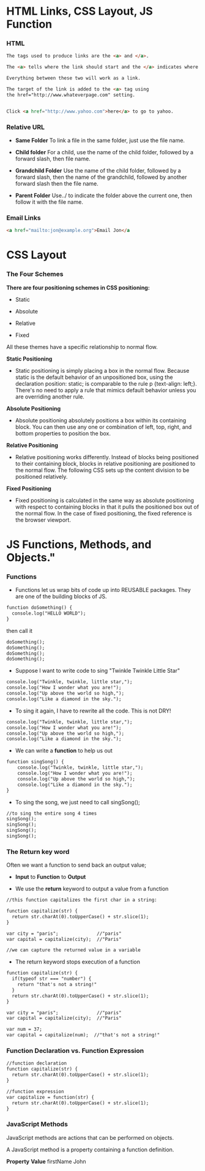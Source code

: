 
# HTML Links, CSS Layout, JS Function #

### HTML ###

```html
The tags used to produce links are the <a> and </a>.

The <a> tells where the link should start and the </a> indicates where the link ends.

Everything between these two will work as a link.

The target of the link is added to the <a> tag using
the href="http://www.whateverpage.com" setting.


Click <a href="http://www.yahoo.com">here</a> to go to yahoo.
```

### Relative URL ###

* **Same Folder** To link a file in the same folder, just use the file name.

* **Child folder** For a child, use the name of the child folder, followed by a forward slash, then file name.

* **Grandchild Folder** Use the name of the child folder, followed by a forward slash, then the name of the grandchild, followed by another forward slash then the file name.

* **Parent Folder** Use../ to indicate the folder above the current one, then follow it with the file name.

### Email Links ##

```html
<a href="mailto:jon@example.org">Email Jon</a
```

# CSS Layout #

### The Four Schemes

**There are four positioning schemes in CSS positioning:**

* Static

* Absolute

* Relative

* Fixed

All these themes have a specific relationship to normal flow.

**Static Positioning**

* Static positioning is simply placing a box in the normal flow. Because static is the default behavior of an unpositioned box, using the declaration position: static; is comparable to the rule p {text-align: left;}. There's no need to apply a rule that mimics default behavior unless you are overriding another rule.

**Absolute Positioning**

* Absolute positioning absolutely positions a box within its containing block. You can then use any one or combination of left, top, right, and bottom properties to position the box.

**Relative Positioning**

* Relative positioning works differently. Instead of blocks being positioned to their containing block, blocks in relative positioning are positioned to the normal flow. The following CSS sets up the content division to be positioned relatively.

**Fixed Positioning**

* Fixed positioning is calculated in the same way as absolute positioning with respect to containing blocks in that it pulls the positioned box out of the normal flow. In the case of fixed positioning, the fixed reference is the browser viewport.

# JS Functions, Methods, and Objects." 

### Functions ###

* Functions let us wrap bits of code up into REUSABLE packages.  They are one of the building blocks of JS.

```html
function doSomething() {
  console.log("HELLO WORLD");
}
```
then call it
```html
doSomething();
doSomething();
doSomething();
doSomething();
```

* Suppose I want to write code to sing "Twinkle Twinkle Little Star"

```html
console.log("Twinkle, twinkle, little star,");
console.log("How I wonder what you are!");   
console.log("Up above the world so high,");
console.log("Like a diamond in the sky.");
```
* To sing it again, I have to rewrite all the code.  This is not DRY!

```html
console.log("Twinkle, twinkle, little star,");
console.log("How I wonder what you are!");   
console.log("Up above the world so high,");
console.log("Like a diamond in the sky.");
```

* We can write a **function** to help us out

```html
function singSong() {
    console.log("Twinkle, twinkle, little star,");
    console.log("How I wonder what you are!");   
    console.log("Up above the world so high,");
    console.log("Like a diamond in the sky.");
}
```
* To sing the song, we just need to call singSong();

```html
//to sing the entire song 4 times
singSong();
singSong();
singSong();
singSong();
```

### The Return key word ###

Often we want a function to send back an output value;

* **Input** to **Function** to **Output**

* We use the **return** keyword to output a value from a function

```html
//this function capitalizes the first char in a string:

function capitalize(str) {
  return str.charAt(0).toUpperCase() + str.slice(1);
}

var city = "paris";              //"paris"
var capital = capitalize(city);  //"Paris"

//we can capture the returned value in a variable
```
*  The return keyword stops execution of a function

```html
function capitalize(str) {
  if(typeof str === "number") {
    return "that's not a string!"
  }
  return str.charAt(0).toUpperCase() + str.slice(1);
}

var city = "paris";              //"paris"
var capital = capitalize(city);  //"Paris"

var num = 37;           
var capital = capitalize(num);  //"that's not a string!"

```

### Function Declaration vs. Function Expression ###

```html
//function declaration
function capitalize(str) {
  return str.charAt(0).toUpperCase() + str.slice(1);
}

//function expression
var capitalize = function(str) {
  return str.charAt(0).toUpperCase() + str.slice(1);
}
```

### JavaScript Methods ###
JavaScript methods are actions that can be performed on objects.

A JavaScript method is a property containing a function definition.

**Property**	**Value**
firstName	John